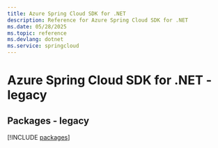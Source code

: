 ```yaml
---
title: Azure Spring Cloud SDK for .NET
description: Reference for Azure Spring Cloud SDK for .NET
ms.date: 05/28/2025
ms.topic: reference
ms.devlang: dotnet
ms.service: springcloud
---
```

# Azure Spring Cloud SDK for .NET - legacy
## Packages - legacy
[!INCLUDE [packages](spring-cloud-index.md)]